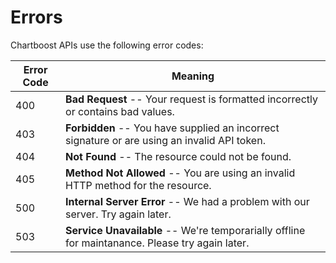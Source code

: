 # Errors

Chartboost APIs use the following error codes:

Error Code | Meaning
---------- | -------
400 | **Bad Request** -- Your request is formatted incorrectly or contains bad values.
403 | **Forbidden** -- You have supplied an incorrect signature or are using an invalid API token.
404 | **Not Found** -- The resource could not be found.
405 | **Method Not Allowed** -- You are using an invalid HTTP method for the resource.
500 | **Internal Server Error** -- We had a problem with our server. Try again later.
503 | **Service Unavailable** -- We're temporarially offline for maintanance. Please try again later.